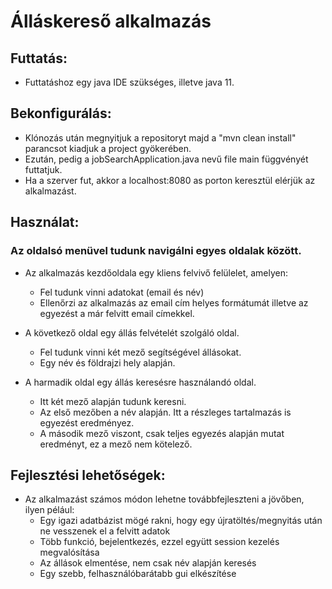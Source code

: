 # Álláskereső alkalmazás
## Futtatás:
- Futtatáshoz egy java IDE szükséges, illetve java 11.
## Bekonfigurálás:
- Klónozás után megnyitjuk a repositoryt majd a "mvn clean install" parancsot kiadjuk a project gyökerében.
- Ezután, pedig a jobSearchApplication.java nevű file main függvényét futtatjuk.
- Ha a szerver fut, akkor a localhost:8080 as porton keresztül elérjük az alkalmazást.
## Használat:
### Az oldalsó menüvel tudunk navigálni egyes oldalak között.
- Az alkalmazás kezdőoldala egy kliens felvivő felülelet, amelyen:
  - Fel tudunk vinni adatokat (email és név)
  - Ellenőrzi az alkalmazás az email cím helyes formátumát illetve az egyezést a már felvitt email címekkel.
    
- A következő oldal egy állás felvételét szolgáló oldal.
  - Fel tudunk vinni két mező segítségével állásokat.
  - Egy név és földrajzi hely alapján.
    
- A harmadik oldal egy állás keresésre használandó oldal.
  - Itt két mező alapján tudunk keresni.
  - Az első mezőben a név alapján. Itt a részleges tartalmazás is egyezést eredményez.
  - A második mező viszont, csak teljes egyezés alapján mutat eredményt, ez a mező nem kötelező. 


## Fejlesztési lehetőségek:
- Az alkalmazást számos módon lehetne továbbfejleszteni a jövőben, ilyen pélául:
  - Egy igazi adatbázist mögé rakni, hogy egy újratöltés/megnyitás után ne vesszenek el a felvitt adatok
  - Több funkció, bejelentkezés, ezzel együtt session kezelés megvalósítása
  - Az állások elmentése, nem csak név alapján keresés
  - Egy szebb, felhasználóbarátabb gui elkészítése
